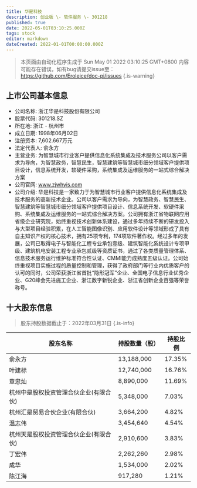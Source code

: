 ```yaml
---
title: 华是科技
description: 创业板 \- 软件服务 \- 301218
published: true
date: 2022-05-01T03:10:25.000Z
tags: stock
editor: markdown
dateCreated: 2022-01-01T00:00:00.000Z
---
```


> 本页面由自动化程序生成于 Sun May 01 2022 03:10:25 GMT+0800
> 内容可能存在错误，如有bug请提交issue至：https://github.com/Eroleice/doc-pi/issues
{.is-warning}

## 上市公司基本信息
- 公司名称: 浙江华是科技股份有限公司
- 股票代码: 301218.SZ
- 所在地: 浙江 - 杭州市
- 成立日期: 1998年06月02日
- 注册资本: 7,602.667万元
- 法定代表人: 俞永方
- 主营业务: 为智慧城市行业客户提供信息化系统集成及技术服务公司以客户需求为导向，为智慧政务，智慧民生，智慧建筑等智慧城市细分领域客户提供项目设计，信息系统开发，软硬件采购，系统集成及运维服务的一站式综合解决方案
- 公司官网: www.zjwhyis.com
- 公司介绍: 华是科技是一家致力于为智慧城市行业客户提供信息化系统集成及技术服务的高新技术企业。公司以客户需求为导向，为智慧政务、智慧民生、智慧建筑等智慧城市细分领域客户提供项目设计、信息系统开发、软硬件采购、系统集成及运维服务的一站式综合解决方案。公司拥有浙江省物联网应用省级企业研究院，始终重视技术创新体系建设，通过多年持续不断的研发投入与大型项目经验积累，在人工智能图像识别、应用软件设计等领域形成了具有自主知识产权的核心技术，拥有25项专利，174项软件著作权。经过多年的发展，公司已取得电子与智能化工程专业承包壹级、建筑智能化系统设计专项甲级、建筑机电安装工程专业承包贰级等资质证书，通过了各类质量管理体系、信息技术服务运行维护标准符合性认证、CMMI能力成熟度五级认证。公司始终重视项目实施过程的质量控制和管理，获得了政府部门等行业内优质客户的认可的同时，公司荣获浙江省首批“隐形冠军”企业、全国电子信息行业优秀企业、G20峰会先进施工企业、浙江数字新锐企业、浙江省创新企业百强等荣誉称号。


## 十大股东信息
> 股东持股数据截止于：2022年03月31日
{.is-info}

| 股东名称 | 持股数量（股） | 持股比例 |
| --- | --- | --- |
| 俞永方 | 13,188,000 | 17.35% |
| 叶建标 | 12,740,000 | 16.76% |
| 章忠灿 | 8,890,000 | 11.69% |
| 杭州中是股权投资管理合伙企业(有限合伙) | 5,348,000 | 7.03% |
| 杭州汇是贸易合伙企业(有限合伙) | 3,664,200 | 4.82% |
| 温志伟 | 3,454,640 | 4.54% |
| 杭州天是股权投资管理合伙企业(有限合伙) | 2,910,600 | 3.83% |
| 丁宏伟 | 2,262,260 | 2.98% |
| 成华 | 1,534,000 | 2.02% |
| 陈江海 | 917,280 | 1.21% |




